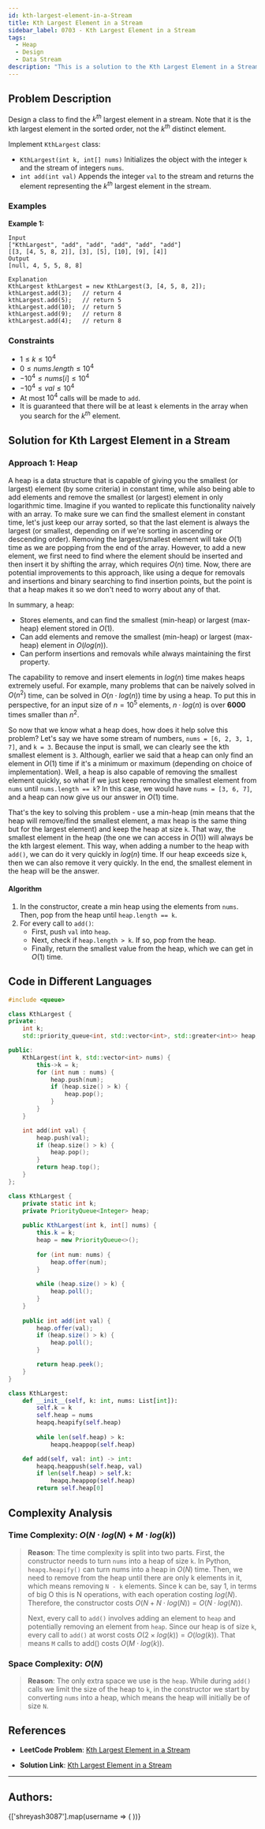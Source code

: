 ```yaml
---
id: kth-largest-element-in-a-Stream
title: Kth Largest Element in a Stream
sidebar_label: 0703 - Kth Largest Element in a Stream
tags:
  - Heap
  - Design
  - Data Stream
description: "This is a solution to the Kth Largest Element in a Stream problem on LeetCode."
---
```


## Problem Description

Design a class to find the $k^{th}$ largest element in a stream. Note that it is the kth largest element in the sorted order, not the $k^{th}$ distinct element.

Implement `KthLargest` class:

- `KthLargest(int k, int[] nums)` Initializes the object with the integer `k` and the stream of integers `nums`.
- `int add(int val)` Appends the integer `val` to the stream and returns the element representing the $k^{th}$ largest element in the stream.

### Examples

**Example 1:**

```
Input
["KthLargest", "add", "add", "add", "add", "add"]
[[3, [4, 5, 8, 2]], [3], [5], [10], [9], [4]]
Output
[null, 4, 5, 5, 8, 8]

Explanation
KthLargest kthLargest = new KthLargest(3, [4, 5, 8, 2]);
kthLargest.add(3);   // return 4
kthLargest.add(5);   // return 5
kthLargest.add(10);  // return 5
kthLargest.add(9);   // return 8
kthLargest.add(4);   // return 8
```

### Constraints

- $1 \leq k \leq 10^4$
- $0 \leq nums.length \leq 10^4$
- $-10^4 \leq nums[i] \leq 10^4$
- $-10^4 \leq val \leq 10^4$
- At most $10^4$ calls will be made to `add`.
- It is guaranteed that there will be at least `k` elements in the array when you search for the $k^{th}$ element.

## Solution for Kth Largest Element in a Stream

### Approach 1: Heap

A heap is a data structure that is capable of giving you the smallest (or largest) element (by some criteria) in constant time, while also being able to add elements and remove the smallest (or largest) element in only logarithmic time. Imagine if you wanted to replicate this functionality naively with an array. To make sure we can find the smallest element in constant time, let's just keep our array sorted, so that the last element is always the largest (or smallest, depending on if we're sorting in ascending or descending order). Removing the largest/smallest element will take $O(1)$ time as we are popping from the end of the array. However, to add a new element, we first need to find where the element should be inserted and then insert it by shifting the array, which requires $O(n)$ time. Now, there are potential improvements to this approach, like using a deque for removals and insertions and binary searching to find insertion points, but the point is that a heap makes it so we don't need to worry about any of that.

In summary, a heap:

- Stores elements, and can find the smallest (min-heap) or largest (max-heap) element stored in $O(1)$.
- Can add elements and remove the smallest (min-heap) or largest (max-heap) element in $O(log⁡(n))$.
- Can perform insertions and removals while always maintaining the first property.

The capability to remove and insert elements in $log⁡(n)$ time makes heaps extremely useful. For example, many problems that can be naively solved in $O(n^2)$ time, can be solved in $O(n⋅log⁡(n))$ time by using a heap. To put this in perspective, for an input size of $n = 10^5$ elements, $n⋅log⁡(n)$ is over **6000** times smaller than $n^2$.

So now that we know what a heap does, how does it help solve this problem? Let's say we have some stream of numbers, `nums = [6, 2, 3, 1, 7]`, and `k = 3`. Because the input is small, we can clearly see the kth smallest element is `3`. Although, earlier we said that a heap can only find an element in $O(1)$ time if it's a minimum or maximum (depending on choice of implementation). Well, a heap is also capable of removing the smallest element quickly, so what if we just keep removing the smallest element from `nums` until `nums.length == k`? In this case, we would have `nums = [3, 6, 7]`, and a heap can now give us our answer in $O(1)$ time.

That's the key to solving this problem - use a min-heap (min means that the heap will remove/find the smallest element, a max heap is the same thing but for the largest element) and keep the heap at size `k`. That way, the smallest element in the heap (the one we can access in $O(1)$) will always be the kth largest element. This way, when adding a number to the heap with `add()`, we can do it very quickly in $log⁡(n)$ time. If our heap exceeds size `k`, then we can also remove it very quickly. In the end, the smallest element in the heap will be the answer.

#### Algorithm

1. In the constructor, create a min heap using the elements from `nums`. Then, pop from the heap until `heap.length == k`.
2. For every call to `add()`:
    - First, push `val` into `heap`.
    - Next, check if `heap.length > k`. If so, pop from the heap.
    - Finally, return the smallest value from the heap, which we can get in $O(1)$ time.

## Code in Different Languages

<Tabs>
<TabItem value="cpp" label="C++">
  <SolutionAuthor name="@Shreyash3087"/>

```cpp
#include <queue>

class KthLargest {
private:
    int k;
    std::priority_queue<int, std::vector<int>, std::greater<int>> heap;

public:
    KthLargest(int k, std::vector<int> nums) {
        this->k = k;
        for (int num : nums) {
            heap.push(num);
            if (heap.size() > k) {
                heap.pop();
            }
        }
    }

    int add(int val) {
        heap.push(val);
        if (heap.size() > k) {
            heap.pop();
        }
        return heap.top();
    }
};

```
</TabItem>
<TabItem value="java" label="Java">
  <SolutionAuthor name="@Shreyash3087"/>

```java
class KthLargest {
    private static int k;
    private PriorityQueue<Integer> heap;
    
    public KthLargest(int k, int[] nums) {
        this.k = k;
        heap = new PriorityQueue<>();
        
        for (int num: nums) {
            heap.offer(num);
        }
        
        while (heap.size() > k) {
            heap.poll();
        }
    }
    
    public int add(int val) {
        heap.offer(val);
        if (heap.size() > k) {
            heap.poll();
        }

        return heap.peek();
    }
}
```

</TabItem>
<TabItem value="python" label="Python">
  <SolutionAuthor name="@Shreyash3087"/>

```python
class KthLargest:
    def __init__(self, k: int, nums: List[int]):
        self.k = k
        self.heap = nums
        heapq.heapify(self.heap)
        
        while len(self.heap) > k:
            heapq.heappop(self.heap)

    def add(self, val: int) -> int:
        heapq.heappush(self.heap, val)
        if len(self.heap) > self.k:
            heapq.heappop(self.heap)
        return self.heap[0]
```
</TabItem>
</Tabs>

## Complexity Analysis

### Time Complexity: $O(N⋅log(N)+M⋅log(k))$

> **Reason**: The time complexity is split into two parts. First, the constructor needs to turn `nums` into a heap of size `k`. In Python, `heapq.heapify()` can turn nums into a heap in $O(N)$ time. Then, we need to remove from the heap until there are only k elements in it, which means removing `N - k` elements. Since k can be, say 1, in terms of big O this is N operations, with each operation costing $log⁡(N)$. Therefore, the constructor costs $O(N + N⋅log⁡(N))=O(N⋅log⁡(N))$.
>
> Next, every call to `add()` involves adding an element to `heap` and potentially removing an element from `heap`. Since our heap is of size `k`, every call to `add()` at worst costs $O(2 \times log⁡(k))=O(log⁡(k))$. That means `M` calls to add() costs $O(M⋅log⁡(k))$.

### Space Complexity: $O(N)$

> **Reason**: The only extra space we use is the `heap`. While during `add()` calls we limit the size of the heap to `k`, in the constructor we start by converting `nums` into a heap, which means the heap will initially be of size `N`.

## References

- **LeetCode Problem**: [Kth Largest Element in a Stream](https://leetcode.com/problems/kth-largest-element-in-a-stream/description/)

- **Solution Link**: [Kth Largest Element in a Stream](https://leetcode.com/problems/kth-largest-element-in-a-stream/solutions/)

---

<h2>Authors:</h2>

<div style={{display: 'flex', flexWrap: 'wrap', justifyContent: 'space-between', gap: '10px'}}>
{['shreyash3087'].map(username => (
 <Author key={username} username={username} />
))}
</div>